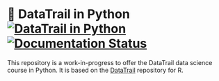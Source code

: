 # 🐍 DataTrail in Python [![DataTrail in Python](https://github.com/tillahoffmann/datatrail-python/actions/workflows/main.yaml/badge.svg)](https://github.com/tillahoffmann/datatrail-python/) [![Documentation Status](https://readthedocs.org/projects/datatrail-python/badge/?version=latest)](https://datatrail-python.readthedocs.io/en/latest/?badge=latest)


This repository is a work-in-progress to offer the DataTrail data science course in Python. It is based on the [DataTrail](https://github.com/datatrail-jhu/DataTrail) repository for R.
